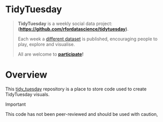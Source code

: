 # TidyTuesday


>**TidyTuesday** is a weekly social data project: **(https://github.com/rfordatascience/tidytuesday)**. 
>
> Each week a [different dataset](https://github.com/rfordatascience/tidytuesday?tab=readme-ov-file#datasets) is published, encouraging people to play, explore and visualise.
>
> All are welcome to **[participate](https://github.com/rfordatascience/tidytuesday?tab=readme-ov-file#how-to-participate)!**


# Overview 

This [tidy_tuesday](https://github.com/kateod-ukhsa/tidy_tuesday) repository is a place to store code used to create TidyTuesday visuals.

> [!IMPORTANT]
> This code has not been peer-reviewed and should be used with caution,
